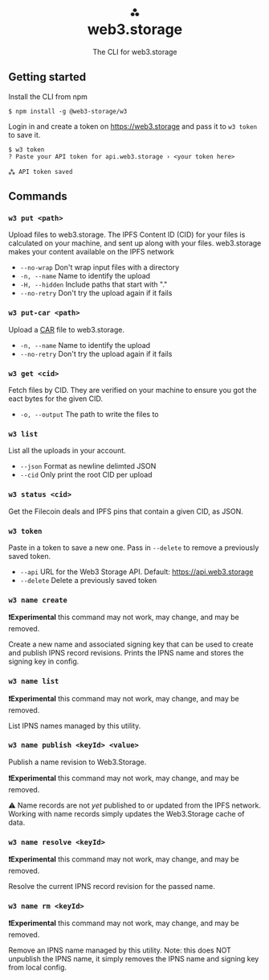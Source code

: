 <h1 align="center">⁂<br/>web3.storage</h1>
<p align="center">The CLI for web3.storage</p>

## Getting started 

Install the CLI from npm 

```console
$ npm install -g @web3-storage/w3
```

Login in and create a token on https://web3.storage and pass it to `w3 token` to save it.

```console
$ w3 token
? Paste your API token for api.web3.storage › <your token here>

⁂ API token saved
```

## Commands

### `w3 put <path>`

Upload files to web3.storage. The IPFS Content ID (CID) for your files is calculated on your machine, and sent up along with your files. web3.storage makes your content available on the IPFS network

- `--no-wrap` Don't wrap input files with a directory
- `-n, --name` Name to identify the upload
- `-H, --hidden` Include paths that start with "."
- `--no-retry` Don't try the upload again if it fails

### `w3 put-car <path>`

Upload a [CAR](https://ipld.io/specs/transport/car/carv1/) file to web3.storage.

- `-n, --name` Name to identify the upload
- `--no-retry` Don't try the upload again if it fails

### `w3 get <cid>`

Fetch files by CID. They are verified on your machine to ensure you got the eact bytes for the given CID.

- `-o, --output` The path to write the files to

### `w3 list`

List all the uploads in your account.

- `--json` Format as newline delimted JSON
- `--cid` Only print the root CID per upload

### `w3 status <cid>`

Get the Filecoin deals and IPFS pins that contain a given CID, as JSON.

### `w3 token`

Paste in a token to save a new one. Pass in `--delete` to remove a previously saved token.

- `--api` URL for the Web3 Storage API. Default: https://api.web3.storage
- `--delete` Delete a previously saved token

### `w3 name create`

**❗️Experimental** this command may not work, may change, and may be removed.

Create a new name and associated signing key that can be used to create and publish IPNS record revisions. Prints the IPNS name and stores the signing key in config.

### `w3 name list`

**❗️Experimental** this command may not work, may change, and may be removed.

List IPNS names managed by this utility.

### `w3 name publish <keyId> <value>`

Publish a name revision to Web3.Storage.

**❗️Experimental** this command may not work, may change, and may be removed.

⚠️ Name records are not _yet_ published to or updated from the IPFS network.
Working with name records simply updates the Web3.Storage cache of data.

### `w3 name resolve <keyId>`

**❗️Experimental** this command may not work, may change, and may be removed.

Resolve the current IPNS record revision for the passed name.

### `w3 name rm <keyId>`

**❗️Experimental** this command may not work, may change, and may be removed.

Remove an IPNS name managed by this utility. Note: this does NOT unpublish the IPNS name, it simply removes the IPNS name and signing key from local config.
